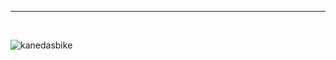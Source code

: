 
---

<br />

![kanedasbike](https://github.com/user-attachments/assets/1b84d496-079f-4f93-bf06-0e3a2349f547)

<!--
**oGrinch/oGrinch** is a ✨ _special_ ✨ repository because its `README.md` (this file) appears on your GitHub profile.

Here are some ideas to get you started:

- 🔭 I’m currently working on ...
- 🌱 I’m currently learning ...
- 👯 I’m looking to collaborate on ...
- 🤔 I’m looking for help with ...
- 💬 Ask me about ...
- 📫 How to reach me: ...
- 😄 Pronouns: ...
- ⚡ Fun fact: ...
-->
